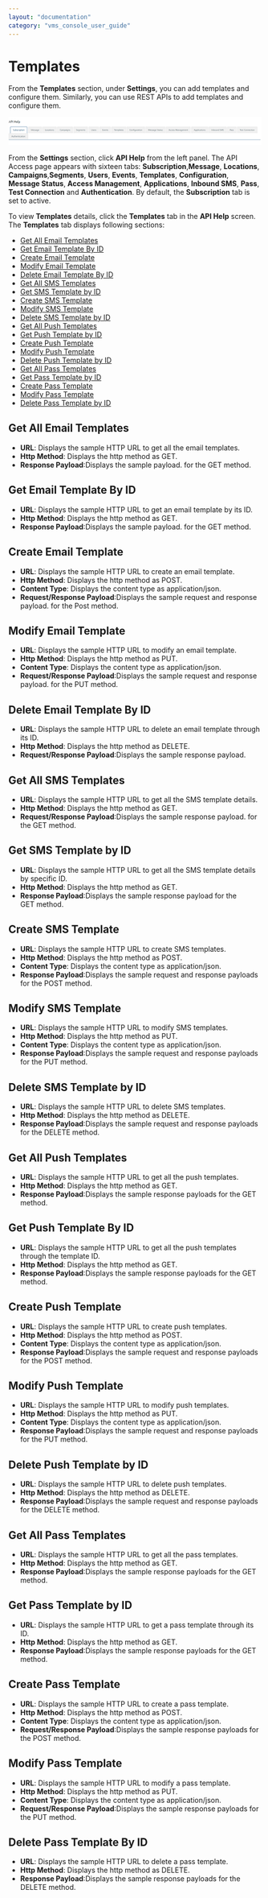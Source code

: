 ```yaml
---
layout: "documentation"
category: "vms_console_user_guide"
---
```

                           

Templates
=========

From the **Templates** section, under **Settings**, you can add templates and configure them. Similarly, you can use REST APIs to add templates and configure them.

![](../Resources/Images/Settings/API_Help/template_strip_634x70.png)

From the **Settings** section, click **API Help** from the left panel. The API Access page appears with sixteen tabs: **Subscription**,**Message**, **Locations**, **Campaigns**,**Segments**, **Users**, **Events**, **Templates**, **Configuration**, **Message Status**, **Access Management**, **Applications**, **Inbound SMS**, **Pass**, **Test Connection** and **Authentication**. By default, the **Subscription** tab is set to active.

To view **Templates** details, click the **Templates** tab in the **API Help** screen. The **Templates** tab displays following sections:

*   [Get All Email Templates](#get-all-email-templates)
*   [Get Email Template By ID](#get-email-template-by-id)
*   [Create Email Template](#create-email-template)
*   [Modify Email Template](#modify-email-template)
*   [Delete Email Template By ID](#delete-email-template-by-id)
*   [Get All SMS Templates](#get-all-sms-templates)
*   [Get SMS Template by ID](#get-sms-template-by-id)
*   [Create SMS Template](#create-sms-template)
*   [Modify SMS Template](#modify-sms-template)
*   [Delete SMS Template by ID](#delete-sms-template-by-id)
*   [Get All Push Templates](#get-all-push-templates)
*   [Get Push Template by ID](#get-push-template-by-id)
*   [Create Push Template](#create-push-template)
*   [Modify Push Template](#modify-push-template)
*   [Delete Push Template by ID](#delete-push-template-by-id)
*   [Get All Pass Templates](#get-all-pass-templates)
*   [Get Pass Template by ID](#get-pass-template-by-id)
*   [Create Pass Template](#create-pass-template)
*   [Modify Pass Template](#modify-pass-template)
*   [Delete Pass Template by ID](#delete-pass-template-by-id)

Get All Email Templates
-----------------------

*   **URL**: Displays the sample HTTP URL to get all the email templates.
*   **Http Method**: Displays the http method as GET.
*   **Response Payload**:Displays the sample payload. for the GET method.

Get Email Template By ID
------------------------

*   **URL**: Displays the sample HTTP URL to get an email template by its ID.
*   **Http Method**: Displays the http method as GET.
*   **Response Payload**:Displays the sample payload. for the GET method.

Create Email Template
---------------------

*   **URL**: Displays the sample HTTP URL to create an email template.
*   **Http Method**: Displays the http method as POST.
*   **Content Type**: Displays the content type as application/json.
*   **Request/Response Payload**:Displays the sample request and response payload. for the Post method.

Modify Email Template
---------------------

*   **URL**: Displays the sample HTTP URL to modify an email template.
*   **Http Method**: Displays the http method as PUT.
*   **Content Type**: Displays the content type as application/json.
*   **Request/Response Payload**:Displays the sample request and response payload. for the PUT method.

Delete Email Template By ID
---------------------------

*   **URL**: Displays the sample HTTP URL to delete an email template through its ID.
*   **Http Method**: Displays the http method as DELETE.
*   **Request/Response Payload**:Displays the sample response payload.

Get All SMS Templates
---------------------

*   **URL**: Displays the sample HTTP URL to get all the SMS template details.
*   **Http Method**: Displays the http method as GET.
*   **Request/Response Payload**:Displays the sample response payload. for the GET method.

Get SMS Template by ID
----------------------

*   **URL**: Displays the sample HTTP URL to get all the SMS template details by specific ID.
*   **Http Method**: Displays the http method as GET.
*   **Response Payload**:Displays the sample response payload for the GET method.

Create SMS Template
-------------------

*   **URL**: Displays the sample HTTP URL to create SMS templates.
*   **Http Method**: Displays the http method as POST.
*   **Content Type**: Displays the content type as application/json.
*   **Response Payload**:Displays the sample request and response payloads for the POST method.

Modify SMS Template
-------------------

*   **URL**: Displays the sample HTTP URL to modify SMS templates.
*   **Http Method**: Displays the http method as PUT.
*   **Content Type**: Displays the content type as application/json.
*   **Response Payload**:Displays the sample request and response payloads for the PUT method.

Delete SMS Template by ID
-------------------------

*   **URL**: Displays the sample HTTP URL to delete SMS templates.
*   **Http Method**: Displays the http method as DELETE.
*   **Response Payload**:Displays the sample request and response payloads for the DELETE method.

Get All Push Templates
----------------------

*   **URL**: Displays the sample HTTP URL to get all the push templates.
*   **Http Method**: Displays the http method as GET.
*   **Response Payload**:Displays the sample response payloads for the GET method.

Get Push Template By ID
-----------------------

*   **URL**: Displays the sample HTTP URL to get all the push templates through the template ID.
*   **Http Method**: Displays the http method as GET.
*   **Response Payload**:Displays the sample response payloads for the GET method.

Create Push Template
--------------------

*   **URL**: Displays the sample HTTP URL to create push templates.
*   **Http Method**: Displays the http method as POST.
*   **Content Type**: Displays the content type as application/json.
*   **Response Payload**:Displays the sample request and response payloads for the POST method.

Modify Push Template
--------------------

*   **URL**: Displays the sample HTTP URL to modify push templates.
*   **Http Method**: Displays the http method as PUT.
*   **Content Type**: Displays the content type as application/json.
*   **Response Payload**:Displays the sample request and response payloads for the PUT method.

Delete Push Template by ID
--------------------------

*   **URL**: Displays the sample HTTP URL to delete push templates.
*   **Http Method**: Displays the http method as DELETE.
*   **Response Payload**:Displays the sample request and response payloads for the DELETE method.

Get All Pass Templates
----------------------

*   **URL**: Displays the sample HTTP URL to get all the pass templates.
*   **Http Method**: Displays the http method as GET.
*   **Response Payload**:Displays the sample response payloads for the GET method.

Get Pass Template by ID
-----------------------

*   **URL**: Displays the sample HTTP URL to get a pass template through its ID.
*   **Http Method**: Displays the http method as GET.
*   **Response Payload**:Displays the sample response payloads for the GET method.

Create Pass Template
--------------------

*   **URL**: Displays the sample HTTP URL to create a pass template.
*   **Http Method**: Displays the http method as POST.
*   **Content Type**: Displays the content type as application/json.
*   **Request/Response Payload**:Displays the sample response payloads for the POST method.

Modify Pass Template
--------------------

*   **URL**: Displays the sample HTTP URL to modify a pass template.
*   **Http Method**: Displays the http method as PUT.
*   **Content Type**: Displays the content type as application/json.
*   **Request/Response Payload**:Displays the sample response payloads for the PUT method.

Delete Pass Template By ID
--------------------------

*   **URL**: Displays the sample HTTP URL to delete a pass template.
*   **Http Method**: Displays the http method as DELETE.
*   **Response Payload**:Displays the sample response payloads for the DELETE method.
